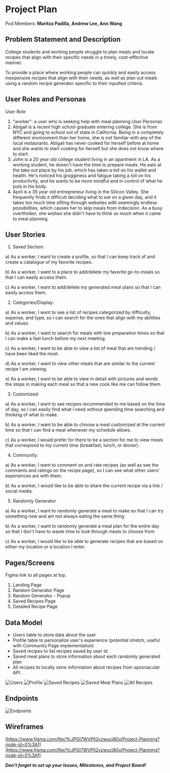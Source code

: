 # Project Plan

Pod Members: **Maritza Padilla, Andrew Lee, Ann Wang**

## Problem Statement and Description

College students and working people struggle to plan meals and locate recipes that align with their specific needs in a timely, cost-effective manner.

To provide a place where working people can quickly and easily access inexpensive recipes that align with their needs, as well as plan out meals using a random recipe generator specific to their inputted criteria.

## User Roles and Personas
User Role
1. "worker": a user who is seeking help with meal planning
User Personas
1. Abigail is a recent high school graduate entering college. She is from NYC and going to school out of state in California. Being in a completely different environment than her home, she is not familiar with any of the local restaurants. Abigail has never cooked for herself before at home and she wants to start cooking for herself but she does not know where to start.
2. John is a 20 year old college student living in an apartment in LA. As a working student, he doesn't have the time to prepare meals. He eats at the take out place by his job, which has taken a toll on his wallet and health. He's noticed his grogginess and fatigue taking a toll on his productivity, and he wants to be more mindful and in control of what he puts in his body.
3. April is a 35 year old entrepreneur living in the Silicon Valley. She frequently finds it difficult deciding what to eat on a given day, and it takes too much time sifting through websites with seemingly endless possibilities, which causes her to skip meals from indecision. As a busy overthinker, she wishes she didn't have to think so much when it came to meal planning.

## User Stories

1. Saved Section:

 a) As a worker, I want to create a profile, so that I can keep track of and create a catalogue of my favorite recipes.
 
 b) As a worker, I want to a place to add/delete my favorite go-to-meals so that I can easily access them.
 
 c) As a worker, I want to add/delete my generated meal plans so that I can easily access them.
 
 
2. Categories/Display:

 a) As a worker, I want to see a list of recipes categorized by difficulty, expense, and type, so I can search for the ones that align with my abilities and values.

 b) As a worker, I want to search for meals with low preparation times so that I can make a fast lunch before my next meeting.

 c) As a worker, I want to be able to view a list of meal that are trending / have been liked the most.
 
 d) As a worker, I want to view other meals that are similar to the current recipe I am viewing.
 
 e) As a worker, I want to be able to view in detail with pictures and words the steps in making each meal so that a new cook like me can follow them
 
 
3. Customized:

a) As a worker, I want to see recipes recommended to me based on the time of day, so I can easily find what I need without spending time searching and thinking of what to make.

b) As a worker, I want to be able to choose a meal customized at the current time so that I can find a meal whenever my schedule allows.

c) As a worker, I would prefer for there to be a section for me to view meals that correspond to my current time (breakfast, lunch, or dinner).


4. Community:

a) As a worker, I want to comment on and rate recipes (as well as see the comments and ratings on the recipe page), so I can see what other users' experiences are with them.

b) As a worker, I would like to be able to share the current recipe via a link / social media.


5. Randomly Generator

a) As a worker, I want to randomly generate a meal to make so that I can try something new and am not always eating the same thing

b) As a worker, I want to randomly generate a meal plan for the entire day so that I don't have to waste time to look through meals to choose from

c) As a worker, I would like to be able to generate recipes that are based on either my location or a location I enter.


## Pages/Screens

Figma link to all pages at top.
1. Landing Page
2. Random Generator Page
3. Random Generator - Popup
4. Saved Recipes Page
5. Detailed Recipe Page

## Data Model
- Users table to store data about the user
- Profile table to personalize user's experience (potential stretch, useful with Community Page implementation)
- Saved recipes to list recipes saved by user id.
- Saved meal plans to store information about each randomly generated plan
- All recipes to locally store information about recipes from spoonacular API.

![Users](https://i.imgur.com/j7in6FO.png)
![Profile](https://i.imgur.com/ZZVcbp7.png)
![Saved Recipes](https://i.imgur.com/7K0crfR.png)
![Saved Meal Plans](https://i.imgur.com/Z0biOeG.png)
![All Recipes](https://i.imgur.com/Aa5rSuC.png)

## Endpoints

![Endpoints](https://i.imgur.com/N2qEjWj.png)

## Wireframes

[https://www.figma.com/file/YcJPGl7WVPll2vzwucj80y/Project-Planning?node-id=0%3A1](https://www.figma.com/file/YcJPGl7WVPll2vzwucj80y/Project-Planning?node-id=0%3A1)

***Don't forget to set up your Issues, Milestones, and Project Board!***
